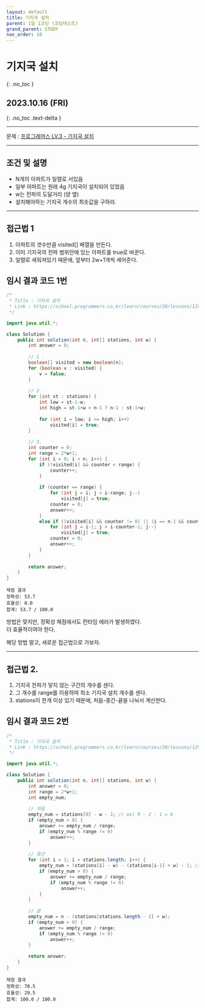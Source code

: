 ```yaml
---
layout: default
title: 기지국 설치
parent: 1일 1코딩 (코딩테스트)
grand_parent: STUDY
nav_order: 10
---
```


# 기지국 설치
{: .no_toc }

## 2023.10.16 (FRI)
{: .no_toc .text-delta }

---

문제 : [프로그래머스 LV.3 - 기지국 설치](https://school.programmers.co.kr/learn/courses/30/lessons/12979?language=java)

---

## 조건 및 설명
- N개의 아파트가 일렬로 서있음
- 일부 아파트는 원래 4g 기지국이 설치되어 있었음
- w는 전파의 도달거리 (양 옆)
- 설치해야하는 기지국 개수의 최솟값을 구하라.

---

## 접근법 1
1. 아파트의 갯수만큼 visited[] 배열을 만든다.
2. 이미 기지국의 전파 범위안에 있는 아파트를 true로 바꾼다.
3. 일렬로 세워져있기 때문에, 앞부터 2w+1개씩 세어준다.

## 임시 결과 코드 1번
```java
/*
 * Title : 기지국 설치
 * Link : https://school.programmers.co.kr/learn/courses/30/lessons/12979?language=java
 */

import java.util.*;

class Solution {
    public int solution(int n, int[] stations, int w) {
        int answer = 0;
        
        // 1 .
        boolean[] visited = new boolean[n];
        for (boolean v : visited) {
            v = false;
        }
        
        // 2.
        for (int st : stations) {
            int low = st-1-w;
            int high = st-1+w > n-1 ? n-1 : st-1+w;
            
            for (int i = low; i <= high; i++)
                visited[i] = true;
        }
        
        // 3.
        int counter = 0;
        int range = 2*w+1;
        for (int i = 0; i < n; i++) {
            if (!visited[i] && counter < range) {
                counter++;
            }
            
            if (counter == range) {
                for (int j = i; j > i-range; j--)
                    visited[j] = true;
                counter = 0;
                answer++;
            }
            else if ((visited[i] && counter != 0) || (i == n-1 && counter !=0)) {
                for (int j = i-1; j > i-counter-1; j--)
                    visited[j] = true;
                counter = 0;
                answer++;
            }
        }
       
        return answer;
    }
}
```

    채점 결과
    정확성: 53.7
    효율성: 0.0
    합계: 53.7 / 100.0

방법은 맞지만, 정확성 채점에서도 런타임 에러가 발생하였다.  
더 효율적이여야 한다.

해당 방법 말고, 새로운 접근법으로 가보자.

---

## 접근법 2.
1. 기지국 전파가 닿지 않는 구간의 개수를 센다.
2. 그 개수를 range를 이용하여 최소 기지국 설치 개수를 센다.
3. stations이 한개 이상 있기 때문에, 처음-중간-끝을 나눠서 계산한다.

## 임시 결과 코드 2번
```java
/*
 * Title : 기지국 설치
 * Link : https://school.programmers.co.kr/learn/courses/30/lessons/12979?language=java
 */

import java.util.*;

class Solution {
    public int solution(int n, int[] stations, int w) {
        int answer = 0;
        int range = 2*w+1;
        int empty_num;
        
        // 처음
        empty_num = stations[0] - w - 1; // ex) 9 - 2 - 1 = 6
        if (empty_num > 0) {
            answer += empty_num / range;
            if (empty_num % range != 0) 
                answer++;
        }
        
        // 중간
        for (int i = 1; i < stations.length; i++) {
            empty_num = (stations[i] - w) - (stations[i-1] + w) - 1; // ex) 10 - 5 -1
            if (empty_num > 0) {
                answer += empty_num / range;
                if (empty_num % range != 0) 
                    answer++;
            }
        }
        
        // 끝
        empty_num = n - (stations[stations.length - 1] + w);
        if (empty_num > 0) {
            answer += empty_num / range;
            if (empty_num % range != 0) 
                answer++;
        }
            
        return answer;
    }
}
```
    채점 결과
    정확성: 70.5
    효율성: 29.5
    합계: 100.0 / 100.0
